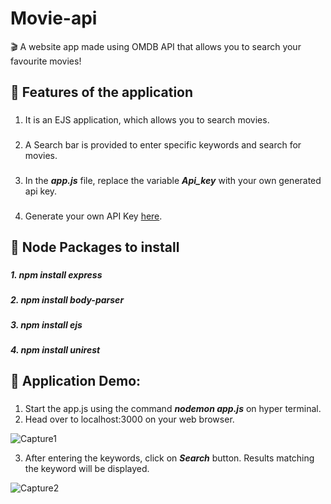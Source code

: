 # Movie-api
🎬 A website app made using OMDB API that allows you to search your favourite movies!

## 🔸 Features of the application
###
1. It is an EJS application, which allows you to search movies.
###
2. A Search bar is provided to enter specific keywords and search for movies.
###
3. In the ***app.js*** file, replace the variable ***Api_key*** with your own generated api key.
###
4. Generate your own API Key [here](http://www.omdbapi.com/apikey.aspx).
###

## 🔸 Node Packages to install
###
***1. npm install express***
###
***2. npm install body-parser***
###
***3. npm install ejs***
###
***4. npm install unirest***
###

## 🎴 Application Demo:
###

1. Start the app.js using the command ***nodemon app.js*** on hyper terminal.
2. Head over to localhost:3000 on your web browser.

![Capture1](https://user-images.githubusercontent.com/26508129/77820392-fe194480-7107-11ea-8a20-da945c5ae976.PNG)

3. After entering the keywords, click on ***Search*** button. Results matching the keyword will be displayed.

![Capture2](https://user-images.githubusercontent.com/26508129/77820393-007b9e80-7108-11ea-9de1-ad742c56ef26.PNG)
###




